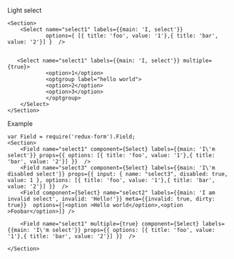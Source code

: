Light select

    <Section>
        <Select name="select1" labels={{main: 'I, select'}}
                options={ [{ title: 'foo', value: '1'},{ title: 'bar', value: '2'}] }  />
                
                
       <Select name="select1" labels={{main: 'I, select'}} multiple={true}>
                <option>1</option>
                <optgroup label="hello world">
                <option>2</option>
                <option>3</option>
                </optgroup>
        </Select>
    </Section>


Example

    var Field = require('redux-form').Field;
    <Section>
        <Field name="select1" component={Select} labels={{main: 'I\'m select'}} props={{ options: [{ title: 'foo', value: '1'},{ title: 'bar', value: '2'}] }}  />
        <Field name="select3" component={Select} labels={{main: 'I\'m disabled select'}} props={{ input: { name: "select3", disabled: true, value: 1 }, options: [{ title: 'foo', value: '1'},{ title: 'bar', value: '2'}] }}  />
        <Field component={Select} name="select2" labels={{main: 'I am invalid select', invalid: 'Hello!'}} meta={{invalid: true, dirty: true}}  options={[<option >Hello world</option>,<option >Foobar</option>]} />

        <Field name="select1" multiple={true} component={Select} labels={{main: 'I\'m select'}} props={{ options: [{ title: 'foo', value: '1'},{ title: 'bar', value: '2'}] }}  />

    </Section>
